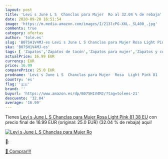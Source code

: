 ```yaml
---
layout: post
title: 'Levi s June L S  Chanclas para Mujer  Ro al 32.04 % de rebaja'
date: 2020-09-20 16:51:54
image: 'https://m.media-amazon.com/images/I/213lcPG-X6L._SL400_.jpg'
comments: true
category: ofertas
author: 'tole.es'
slug: 'B07SH1V4MJ-es Levi s June L S Chanclas para Mujer Rosa Light Pink 81 38 EU'
sku: 'B07SH1V4MJ-es'
tags: [ 'Zapatos','Zapatos de tacón','Zapatos para mujer','Zapatos y complementos','chanclas', ]
actualPrice: 16.99 EUR
currency: EUR
price: 16.99
comparePrice: 25.0 EUR
prodname: 'Levi s June L S  Chanclas para Mujer  Rosa  Light Pink 81   38 EU'
country: 'es'
flag: '🇪🇸'
brand: ''
buyurl: 'https://www.amazon.es/dp/B07SH1V4MJ/?tag=tolees-21'
descuento: '32.04'
average: '16.99'
---
```


Tienes [Levi s June L S  Chanclas para Mujer  Rosa  Light Pink 81   38 EU](https://www.amazon.es/dp/B07SH1V4MJ/?tag=tolees-21) con precio final de  16.99 EUR (original: 25.0 EUR) (32.04 %  de rebaja) aqui!

[![Levi s June L S  Chanclas para Mujer  Ro](https://m.media-amazon.com/images/I/213lcPG-X6L._SL400_.jpg)](https://www.amazon.es/dp/B07SH1V4MJ/?tag=tolees-21)

🔎:


[🛒 Comprar!!!](https://www.amazon.es/dp/B07SH1V4MJ/?tag=tolees-21)
